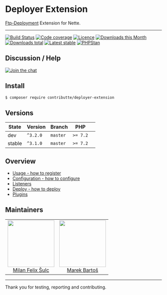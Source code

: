 # Deployer Extension

[Ftp-Deployment](https://github.com/dg/ftp-deployment) Extension for Nette.

-----

[![Build Status](https://img.shields.io/travis/contributte/deployer-extension.svg?style=flat-square)](https://travis-ci.org/contributte/deployer-extension)
[![Code coverage](https://img.shields.io/coveralls/contributte/deployer-extension.svg?style=flat-square)](https://coveralls.io/r/contributte/deployer-extension)
[![Licence](https://img.shields.io/packagist/l/contributte/deployer-extension.svg?style=flat-square)](https://packagist.org/packages/contributte/deployer-extension)
[![Downloads this Month](https://img.shields.io/packagist/dm/contributte/deployer-extension.svg?style=flat-square)](https://packagist.org/packages/contributte/deployer-extension)
[![Downloads total](https://img.shields.io/packagist/dt/contributte/deployer-extension.svg?style=flat-square)](https://packagist.org/packages/contributte/deployer-extension)
[![Latest stable](https://img.shields.io/packagist/v/contributte/deployer-extension.svg?style=flat-square)](https://packagist.org/packages/contributte/deployer-extension)
[![PHPStan](https://img.shields.io/badge/PHPStan-enabled-brightgreen.svg?style=flat)](https://github.com/phpstan/phpstan)

## Discussion / Help

[![Join the chat](https://img.shields.io/gitter/room/contributte/contributte.svg?style=flat-square)](http://bit.ly/ctteg)

## Install
```sh
$ composer require contributte/deployer-extension
```

## Versions

| State       | Version   | Branch   | PHP      |                 |
|-------------|-----------|----------|----------|-----------------|
| dev         | `^3.2.0`  | `master` | `>= 7.2` |               |
| stable      | `^3.1.0`  | `master` | `>= 7.2` |               |

## Overview

- [Usage - how to register](/.docs/README.md#usage)
- [Configuration - how to configure](/.docs/README.md#configuration)
- [Listeners](/.docs/README.md#listeners)
- [Deploy - how to deploy](/.docs/README.md#deploy)
- [Plugins](/.docs/README.md#plugins)

## Maintainers

<table>
    <tbody>
        <tr>
            <td align="center">
                <a href="https://github.com/f3l1x">
                    <img width="150" height="150" src="https://avatars2.githubusercontent.com/u/538058?v=3&s=150">
                </a>
                </br>
                <a href="https://github.com/f3l1x">Milan Felix Šulc</a>
            </td>
            <td align="center">
                <a href="https://github.com/mabar">
                    <img width="150" height="150" src="https://avatars0.githubusercontent.com/u/20974277?s=150&v=4">
                </a>
                </br>
                <a href="https://github.com/mabar">Marek Bartoš</a>
            </td>
        </tr>
    </tbody>
</table>

-----

Thank you for testing, reporting and contributing.
